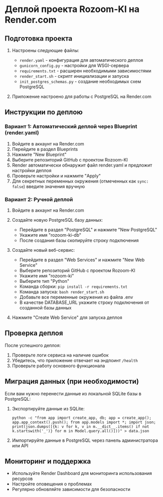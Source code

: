 # Деплой проекта Rozoom-KI на Render.com

## Подготовка проекта

1. Настроены следующие файлы:
   - `render.yaml` - конфигурация для автоматического деплоя
   - `gunicorn_config.py` - настройки для WSGI-сервера
   - `requirements.txt` - расширен необходимыми зависимостями
   - `render_start.sh` - скрипт инициализации и запуска
   - `init_postgres_schemas.py` - создание необходимых схем PostgreSQL

2. Приложение настроено для работы с PostgreSQL на Render.com

## Инструкции по деплою

### Вариант 1: Автоматический деплой через Blueprint (render.yaml)

1. Войдите в аккаунт на Render.com
2. Перейдите в раздел Blueprints
3. Нажмите "New Blueprint"
4. Выберите репозиторий GitHub с проектом Rozoom-KI
5. Render автоматически обнаружит файл render.yaml и предложит настройки деплоя
6. Проверьте настройки и нажмите "Apply"
7. Для секретных переменных окружения (отмеченных как `sync: false`) введите значения вручную

### Вариант 2: Ручной деплой

1. Войдите в аккаунт на Render.com
2. Создайте новую PostgreSQL базу данных:
   - Перейдите в раздел "PostgreSQL" и нажмите "New PostgreSQL"
   - Укажите имя "rozoom-ki-db"
   - После создания базы скопируйте строку подключения

3. Создайте новый веб-сервис:
   - Перейдите в раздел "Web Services" и нажмите "New Web Service"
   - Выберите репозиторий GitHub с проектом Rozoom-KI
   - Укажите имя "rozoom-ki"
   - Выберите тип "Python"
   - Команда сборки: `pip install -r requirements.txt`
   - Команда запуска: `bash render_start.sh`
   - Добавьте все переменные окружения из файла .env
   - В качестве DATABASE_URL укажите строку подключения от созданной базы данных

4. Нажмите "Create Web Service" для запуска деплоя

## Проверка деплоя

После успешного деплоя:
1. Проверьте логи сервиса на наличие ошибок
2. Убедитесь, что приложение отвечает на эндпоинт `/health`
3. Проверьте работу основного функционала

## Миграция данных (при необходимости)

Если вам нужно перенести данные из локальной SQLite базы в PostgreSQL:
1. Экспортируйте данные из SQLite:
   ```
   python -c "from app import create_app, db; app = create_app(); app.app_context().push(); from app.models import *; import json; print(json.dumps([{k: v for k, v in m.__dict__.items() if not k.startswith('_')} for m in Model.query.all()]))" > data.json
   ```
2. Импортируйте данные в PostgreSQL через панель администратора или API

## Мониторинг и поддержка

- Используйте Render Dashboard для мониторинга использования ресурсов
- Настройте оповещения о проблемах
- Регулярно обновляйте зависимости для безопасности
